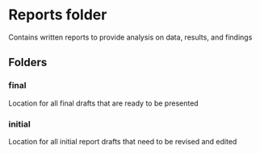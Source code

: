 # Reports folder

Contains written reports to provide analysis on data, results, and findings

## Folders

### final

Location for all final drafts that are ready to be presented

### initial

Location for all initial report drafts that need to be revised and edited
